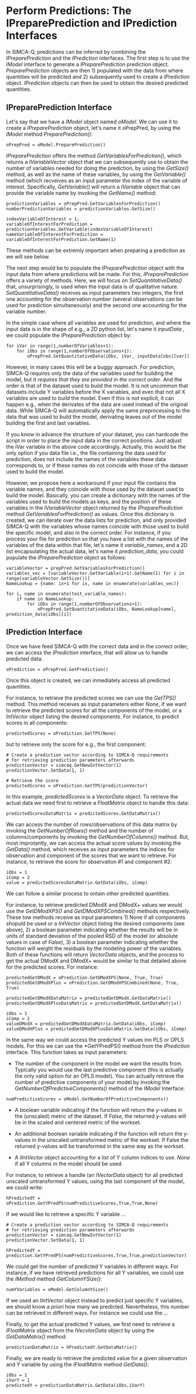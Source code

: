 # Perform Predictions: The IPreparePrediction and IPrediction Interfaces

In SIMCA-Q, predictions can be inferred by combining the *IPreparePrediction* and the *IPrediction* interfaces. The first step is to use the *IModel* interface to generate a *IPreparePrediction* prediction object. *PreparePrediction* objects are then 1) populated with the data from where quantities will be predicted and 2) subsequently used to create a *IPrediction* object. *IPrediction* objects can then be used to obtain the desired predicted quantities.

## IPreparePrediction Interface

Let's say that we have a *IModel* object named *oModel*. We can use it to create a *IPreparePrediction* object, let's name it oPrepPred, by using the *IModel* method *PreparePrediction()*:
```
oPrepPred = oModel.PreparePrediction()
```

*IPreparePrediction* offers the method *GetVariablesForPrediction()*, which returns a *IVariableVector* object that we can subsequently use to obtain the number of variables needed for doing the prediction, by using the *GetSize()* method, as well as the name of these variables, by using the *GetVariable()* method (which recveives as an input parameter the index of the variable of interest. Specifically, *GetVariable()* will return a *IVariable* object that can provide the variable name by invoking the *GetName()* method:
```
predictionVariables = oPrepPred.GetVariablesForPrediction()
numberPredictionVariables = predictionVariables.GetSize()

indexVariableOfInterest = 1;
variableOfInterestForPrediction = predictionVariables.GetVariable(indexVariableOfInterest)
nameVariableOfInterestForPrediction = variableOfInterestForPrediction.GetName(1)
```

These methods can be extremly important when preparing a prediction as we will see below.

The next step would be to populate the *IPreparePrediction* object with the input data from where predictions will be made. For this, *IPreparePrediction* offers a variety of methods. Here, we will focus on *SetQuantitativeData()* that, unsurprisingly, is used when the input data is of qualitative nature. *SetQuantitativeData()* receives as input parameters two integers, the first one accounting for the observation number (several observations can be used for prediction simultaneously) and the second one accounting for the variable number.

In the simple case where all variables are used for prediction, and where the input data is in the shape of e.g., a 2D python list, let's name it *inputData* , we could populate the *IPreparePrediction* object by:

```
for iVar in range(1,numberOfVariables+1):
    for iObs in range(1,numberOfObservations+1):
        oPrepPred.SetQuantitativeData(iObs, iVar, inputData[obs][var])
```

However, in many cases this will be a buggy approach. For prediction, SIMCA-Q requires only the data of the variables used for building the model, but it _requires that they are provided in the correct order_. And the order is that of the dataset used to build the model. It is not uncommon that datasets include Y variables before the X variables, and even that not all X variables are used to build the model. Even if this is not explicit, it can happen e.g., when the derivates of the data are used instead of the original data. While SIMCA-Q will automatically apply the same preprocessing to the data that was used to build the model, derivating leaves out of the model building the first and last variables.

If you know in advance the structure of your dataset, you can hardcode the script in order to place the input data in the correct positions. Just adjust the iVar variable in the above code accordingly. Actually, this would be the only option if you data file i.e., the file containing the data used for prediction, does not include the names of the variables these data corresponds to, or if these names do not coincide with those of the dataset used to build the model.

However, we propose here a workaround if your input file contains the variable names, and they coincide with those used by the dataset used to build the model. Basically, you can create a dictionary with the names of the variables used to build the models as keys, and the position of these variables in the *IVariableVector* object returned by the *IPreparePrediction* method *GetVariablesForPrediction()* as values. Once this dictionary is created, we can iterate over the data lists for prediction, and only provided SIMCA-Q with the variables whose names coincide with those used to build the specific model, and also in the correct order. For instance, if you process your file for prediction so that you have a list with the names of the variables of the data within that file, let's name it *variable_names*, and a 2D list encapsulating the actual data, let's name it *prediction_data*, you could populate the *IPreparePrediction* object as follows:
```
variableVector = prepPred.GetVariablesForPrediction()
variables_vec = [variableVector.GetVariable(i+1).GetName(1) for i in range(variableVector.GetSize())]
NameLookup = {name: ix+1 for ix, name in enumerate(variables_vec)}

for i, name in enumerate(test_variable_names):
    if name in NameLookup:
        for iObs in range(1,numberOfObservations+1):
            oPrepPred.SetQuantitativeData(iObs, NameLookup[name], prediction_data[iObs][i])
```

## IPrediction Interface

Once we have feed SIMCA-Q with the correct data and in the correct order, we can access the *IPrediction* interface, that will allow us to handle predicted data:
```
oPrediction = oPrepPred.GetPrediction()
```

Once this object is created, we can inmediately access all predicted quantities.

For instance, to retrieve the predicted scores we can use the *GetTPS()* method. This method receives as input parameters either *None*, if we want to retrieve the predicted scores for all the components of the model, or a *IntVector* object listing the desired components. For instance, to predict scores in all components:
```
predictedScores = oPrediction.GetTPS(None)
```

but to retrieve only the score for e.g., the first component:
```
# Create a prediction vector according to SIMCA-Q requirements
# for retrieving prediction parameters afterwards
predictionVector = simcaq.GetNewIntVector(1)
predictionVector.SetData(1, 1)

# Retrieve the score
predictedScores = oPrediction.GetTPS(predictionVector)
```

In this example, *predictedScores* is a *VectorData* object. To retrieve the actual data we need first to retrieve a *FloatMatrix* object to handle this data:
```
predictedScoresDataMatrix = predictedScores.GetDataMatrix()
```

We can access the number of rows/observations of this data matrix by invoking the *GetNumberOfRows()* method and the number of columns/components by invoking the *GetNumberOfColumns()* method. But, most improtantly, we can access the actual score values by invoking the *GetData()* method, which receives as input parameters the indices for observation and component of the scores that we want to retrieve. For instance, to retrieve the score for observation #1 and component #2:
```
iObs = 1
iComp = 2
value = predictedScoresDataMatrix.GetData(iObs, iComp)
```

We can follow a similar process to ontain other predicted quantities.

For instance, to retrieve predicted DModX and DModX+ values we would use the *GetDModXPS()* and *GetDModXPSCombined()* methods respectively. These tow methods receive as input parameters 1) None if all components shopuld be used or a *IntVector* object listing the desired components (see above), 2) a boolean parameter indicating whether the results will be in units of standard deviation of the pooled RSD of the model (or absolute values in case of *False*), 3) a boolean parameter indicating whether the function will weight the residuals by the modeling power of the variables. Both of these functions will return *VectorData* objects, and the process to get the actual DModX and DModX+ would be similar to that detailed above for the predicted scores. For instance:
```
predictedGetDModX = oPrediction.GetDModXPS(None, True, True)
predictedGetDModXPlus = oPrediction.GetDModXPSCombined(None, True, True)

predictedGetDModXDataMatrix = predictedGetDModX.GetDataMatrix()
predictedGetDModXPlusDataMatrix = predictedGetDModX.GetDataMatrix()

iObs = 1
iComp = 2
valueDModX = predictedGetDModXDataMatrix.GetData(iObs, iComp)
valueDModXPlus = predictedGetDModXPlusDataMatrix.GetData(iObs, iComp)
```

In the same way we could access the predicted Y values inn PLS or OPLS models. For this we can use the *GetYPredPS() method from the *IPrediction* interface. This function takes as input parameters:

- The number of the component in the model we want the results from. Typically you would use the last predictive component (this is actually the only valid option for an OPLS model). You can actually retrieve the number of predictive components of your model by invoking the *GetNumberOfPredictiveComponents()* method of the *IModel* Interface: 
```
numPredictiveScores = oModel.GetNumberOfPredictiveComponents()
```

- A boolean variable indicating if the function will return the y-values in the (unscaled) metric of the dataset. If *False*, the returned y-values will be in the scaled and centered metric of the workset.

- An additional boolean variable indicating if the function will return the y-values in the unscaled untransformed metric of the workset. If False the returned y-values will be transformed in the same way as the workset.

- A *IIntVector* object accounting for a list of Y column indices to use. *None* if all Y columns in the model should be used.

For instance, to retrieve a handle (an *IVectorData* object) for all predicted unscaled untransformed Y values, using the last component of the model, we could write:
```
hPredictedY = oPrediction.GetYPredPS(numPredictiveScores,True,True,None)
```

If we would like to retrieve a specific Y variable ...
```
# Create a prediction vector according to SIMCA-Q requirements
# for retrieving prediction parameters afterwards
predictionVector = simcaq.GetNewIntVector(1)
predictionVector.SetData(1, 1)

hPredictedY = prediction.GetYPredPS(numPredictiveScores,True,True,predictionVector)
```

We could get the number of predicted Y variables in different ways. For instance, if we have retrieved predictions for all Y variables, we could use the *IMethod* method *GetColumnYSize()*:
```
numYVariables = oModel.GetColumnYSize()
```

If we used an *IIntVector* object instead to predict just specific Y variables, we should know a priori how many we predicted. Nevertheless, this number can be retrieved in different ways. For instance we could use the ...

Finally, to get the actual predicted Y values, we first need to retrieve a *IFloatMatrix* object from the *IVecvtorData* object by using the *GetDataMatrix()* method:
```
predictionDataMatrix = hPredictedY.GetDataMatrix()
```

Finally, we are ready to retrieve the predicted value for a given observation and Y variable by using the *IFloatMatrix* method *GetData()*:
```
iObs = 1
iVarY = 1
predictedY = predictionDataMatrix.GetData(iObs,iVarY)
```

